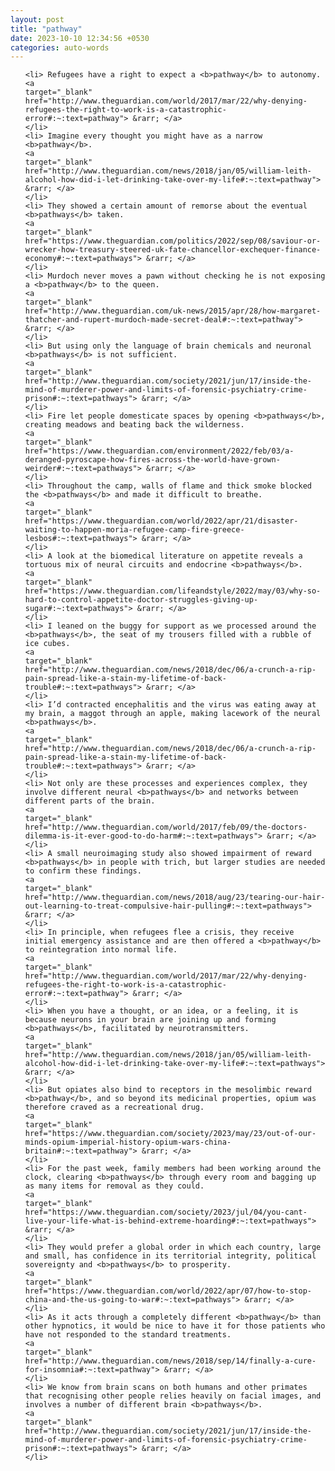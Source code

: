 ```yaml
---
layout: post
title: "pathway"
date: 2023-10-10 12:34:56 +0530
categories: auto-words
---
```

<ol>

    <li> Refugees have a right to expect a <b>pathway</b> to autonomy.
    <a 
    target="_blank" 
    href="http://www.theguardian.com/world/2017/mar/22/why-denying-refugees-the-right-to-work-is-a-catastrophic-error#:~:text=pathway"> &rarr; </a>
    </li>
    <li> Imagine every thought you might have as a narrow <b>pathway</b>.
    <a 
    target="_blank" 
    href="http://www.theguardian.com/news/2018/jan/05/william-leith-alcohol-how-did-i-let-drinking-take-over-my-life#:~:text=pathway"> &rarr; </a>
    </li>
    <li> They showed a certain amount of remorse about the eventual <b>pathways</b> taken.
    <a 
    target="_blank" 
    href="https://www.theguardian.com/politics/2022/sep/08/saviour-or-wrecker-how-treasury-steered-uk-fate-chancellor-exchequer-finance-economy#:~:text=pathways"> &rarr; </a>
    </li>
    <li> Murdoch never moves a pawn without checking he is not exposing a <b>pathway</b> to the queen.
    <a 
    target="_blank" 
    href="http://www.theguardian.com/uk-news/2015/apr/28/how-margaret-thatcher-and-rupert-murdoch-made-secret-deal#:~:text=pathway"> &rarr; </a>
    </li>
    <li> But using only the language of brain chemicals and neuronal <b>pathways</b> is not sufficient.
    <a 
    target="_blank" 
    href="http://www.theguardian.com/society/2021/jun/17/inside-the-mind-of-murderer-power-and-limits-of-forensic-psychiatry-crime-prison#:~:text=pathways"> &rarr; </a>
    </li>
    <li> Fire let people domesticate spaces by opening <b>pathways</b>, creating meadows and beating back the wilderness.
    <a 
    target="_blank" 
    href="https://www.theguardian.com/environment/2022/feb/03/a-deranged-pyroscape-how-fires-across-the-world-have-grown-weirder#:~:text=pathways"> &rarr; </a>
    </li>
    <li> Throughout the camp, walls of flame and thick smoke blocked the <b>pathways</b> and made it difficult to breathe.
    <a 
    target="_blank" 
    href="https://www.theguardian.com/world/2022/apr/21/disaster-waiting-to-happen-moria-refugee-camp-fire-greece-lesbos#:~:text=pathways"> &rarr; </a>
    </li>
    <li> A look at the biomedical literature on appetite reveals a tortuous mix of neural circuits and endocrine <b>pathways</b>.
    <a 
    target="_blank" 
    href="https://www.theguardian.com/lifeandstyle/2022/may/03/why-so-hard-to-control-appetite-doctor-struggles-giving-up-sugar#:~:text=pathways"> &rarr; </a>
    </li>
    <li> I leaned on the buggy for support as we processed around the <b>pathways</b>, the seat of my trousers filled with a rubble of ice cubes.
    <a 
    target="_blank" 
    href="http://www.theguardian.com/news/2018/dec/06/a-crunch-a-rip-pain-spread-like-a-stain-my-lifetime-of-back-trouble#:~:text=pathways"> &rarr; </a>
    </li>
    <li> I’d contracted encephalitis and the virus was eating away at my brain, a maggot through an apple, making lacework of the neural <b>pathways</b>.
    <a 
    target="_blank" 
    href="http://www.theguardian.com/news/2018/dec/06/a-crunch-a-rip-pain-spread-like-a-stain-my-lifetime-of-back-trouble#:~:text=pathways"> &rarr; </a>
    </li>
    <li> Not only are these processes and experiences complex, they involve different neural <b>pathways</b> and networks between different parts of the brain.
    <a 
    target="_blank" 
    href="http://www.theguardian.com/world/2017/feb/09/the-doctors-dilemma-is-it-ever-good-to-do-harm#:~:text=pathways"> &rarr; </a>
    </li>
    <li> A small neuroimaging study also showed impairment of reward <b>pathways</b> in people with trich, but larger studies are needed to confirm these findings.
    <a 
    target="_blank" 
    href="http://www.theguardian.com/news/2018/aug/23/tearing-our-hair-out-learning-to-treat-compulsive-hair-pulling#:~:text=pathways"> &rarr; </a>
    </li>
    <li> In principle, when refugees flee a crisis, they receive initial emergency assistance and are then offered a <b>pathway</b> to reintegration into normal life.
    <a 
    target="_blank" 
    href="http://www.theguardian.com/world/2017/mar/22/why-denying-refugees-the-right-to-work-is-a-catastrophic-error#:~:text=pathway"> &rarr; </a>
    </li>
    <li> When you have a thought, or an idea, or a feeling, it is because neurons in your brain are joining up and forming <b>pathways</b>, facilitated by neurotransmitters.
    <a 
    target="_blank" 
    href="http://www.theguardian.com/news/2018/jan/05/william-leith-alcohol-how-did-i-let-drinking-take-over-my-life#:~:text=pathways"> &rarr; </a>
    </li>
    <li> But opiates also bind to receptors in the mesolimbic reward <b>pathway</b>, and so beyond its medicinal properties, opium was therefore craved as a recreational drug.
    <a 
    target="_blank" 
    href="https://www.theguardian.com/society/2023/may/23/out-of-our-minds-opium-imperial-history-opium-wars-china-britain#:~:text=pathway"> &rarr; </a>
    </li>
    <li> For the past week, family members had been working around the clock, clearing <b>pathways</b> through every room and bagging up as many items for removal as they could.
    <a 
    target="_blank" 
    href="https://www.theguardian.com/society/2023/jul/04/you-cant-live-your-life-what-is-behind-extreme-hoarding#:~:text=pathways"> &rarr; </a>
    </li>
    <li> They would prefer a global order in which each country, large and small, has confidence in its territorial integrity, political sovereignty and <b>pathways</b> to prosperity.
    <a 
    target="_blank" 
    href="https://www.theguardian.com/world/2022/apr/07/how-to-stop-china-and-the-us-going-to-war#:~:text=pathways"> &rarr; </a>
    </li>
    <li> As it acts through a completely different <b>pathway</b> than other hypnotics, it would be nice to have it for those patients who have not responded to the standard treatments.
    <a 
    target="_blank" 
    href="http://www.theguardian.com/news/2018/sep/14/finally-a-cure-for-insomnia#:~:text=pathway"> &rarr; </a>
    </li>
    <li> We know from brain scans on both humans and other primates that recognising other people relies heavily on facial images, and involves a number of different brain <b>pathways</b>.
    <a 
    target="_blank" 
    href="http://www.theguardian.com/society/2021/jun/17/inside-the-mind-of-murderer-power-and-limits-of-forensic-psychiatry-crime-prison#:~:text=pathways"> &rarr; </a>
    </li>